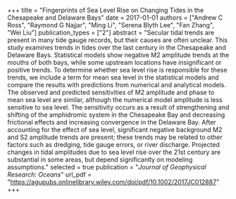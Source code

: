 +++
title = "Fingerprints of Sea Level Rise on Changing Tides in the Chesapeake and Delaware Bays"
date = 2017-01-01
authors = ["Andrew C Ross", "Raymond G Najjar", "Ming Li", "Serena Blyth Lee", "Fan Zhang", "Wei Liu"]
publication_types = ["2"]
abstract = "Secular tidal trends are present in many tide gauge records, but their causes are often unclear. This study examines trends in tides over the last century in the Chesapeake and Delaware Bays. Statistical models show negative M2 amplitude trends at the mouths of both bays, while some upstream locations have insignificant or positive trends. To determine whether sea level rise is responsible for these trends, we include a term for mean sea level in the statistical models and compare the results with predictions from numerical and analytical models. The observed and predicted sensitivities of M2 amplitude and phase to mean sea level are similar, although the numerical model amplitude is less sensitive to sea level. The sensitivity occurs as a result of strengthening and shifting of the amphidromic system in the Chesapeake Bay and decreasing frictional effects and increasing convergence in the Delaware Bay. After accounting for the effect of sea level, significant negative background M2 and S2 amplitude trends are present; these trends may be related to other factors such as dredging, tide gauge errors, or river discharge. Projected changes in tidal amplitudes due to sea level rise over the 21st century are substantial in some areas, but depend significantly on modeling assumptions."
selected = true
publication = "*Journal of Geophysical Research: Oceans*"
url_pdf = "https://agupubs.onlinelibrary.wiley.com/doi/pdf/10.1002/2017JC012887"
+++

